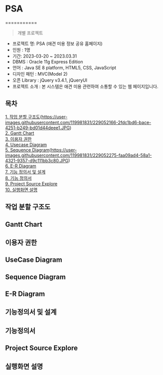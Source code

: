 # PSA
===========
> 개별 프로젝트

- 프로젝트 명: PSA (애견 미용 정보 공유 홈페이지)
- 인원 : 1명
- 기간: 2023-03-20 ~ 2023.03.31
- DBMS : Oracle 11g Express Edition
- 언어 : Java SE 8 platform, HTML5, CSS, JavaScript
- 디자인 패턴 : MVC(Model 2)
- 오픈 Library : jQuery v3.4.1, jQueryUI
- 프로젝트 소개 : 본 시스템은 애견 미용 관련하여 소통할 수 있는 웹 페이지입니다.<br>


## 목차
[1. 작업 분할 구조도](https://user-images.githubusercontent.com/119981831/229052153-616bd32d-b8aa-41fa-bec2-86f435aac0b6.JPG)(https://user-images.githubusercontent.com/119981831/229052166-2fdc1bd6-bace-4251-b249-bd01d44deee1.JPG)<br>
[2. Gantt Chart](https://user-images.githubusercontent.com/119981831/229052205-29c72877-879f-461b-91b9-f96935995812.JPG)<br>
[3. 이용자 권한](https://user-images.githubusercontent.com/119981831/229052229-e15bb45e-2a37-4bf4-bb08-a4dd00969c93.JPG)<br>
[4. Usecase Diagram](https://user-images.githubusercontent.com/119981831/229052250-bc4591f9-8ac6-4b05-9cbe-dbe25d6ee70c.JPG)<br>
[5. Sequence Diagram](https://user-images.githubusercontent.com/119981831/229052264-fd27d5fd-37b4-4222-9da1-6c99e6fe2f8f.JPG)(https://user-images.githubusercontent.com/119981831/229052275-faa09ad4-58a1-4321-9357-d9c111bb3c80.JPG)<br>
[6. E-R Diagram]()<br>
[7. 기능 정의서 및 설계]()<br>
[8. 기능 정의서]()<br>
[9. Project Source Explore]()<br>
[10. 실행화면 설명]()<br>

## 작업 분할 구조도

## Gantt Chart

## 이용자 권한

## UseCase Diagram

## Sequence Diagram

## E-R Diagram

## 기능정의서 및 설계

## 기능정의서

## Project Source Explore

## 실행화면 설명
